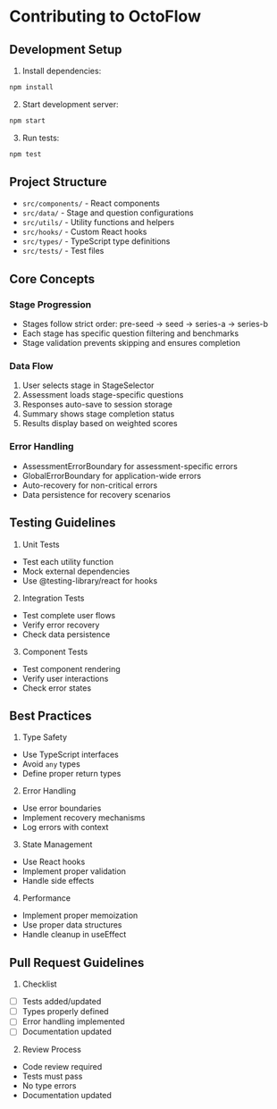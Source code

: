 # Contributing to OctoFlow

## Development Setup

1. Install dependencies:
```bash
npm install
```

2. Start development server:
```bash
npm start
```

3. Run tests:
```bash
npm test
```

## Project Structure

- `src/components/` - React components
- `src/data/` - Stage and question configurations
- `src/utils/` - Utility functions and helpers
- `src/hooks/` - Custom React hooks
- `src/types/` - TypeScript type definitions
- `src/tests/` - Test files

## Core Concepts

### Stage Progression
- Stages follow strict order: pre-seed → seed → series-a → series-b
- Each stage has specific question filtering and benchmarks
- Stage validation prevents skipping and ensures completion

### Data Flow
1. User selects stage in StageSelector
2. Assessment loads stage-specific questions
3. Responses auto-save to session storage
4. Summary shows stage completion status
5. Results display based on weighted scores

### Error Handling
- AssessmentErrorBoundary for assessment-specific errors
- GlobalErrorBoundary for application-wide errors
- Auto-recovery for non-critical errors
- Data persistence for recovery scenarios

## Testing Guidelines

1. Unit Tests
- Test each utility function
- Mock external dependencies
- Use @testing-library/react for hooks

2. Integration Tests
- Test complete user flows
- Verify error recovery
- Check data persistence

3. Component Tests
- Test component rendering
- Verify user interactions
- Check error states

## Best Practices

1. Type Safety
- Use TypeScript interfaces
- Avoid `any` types
- Define proper return types

2. Error Handling
- Use error boundaries
- Implement recovery mechanisms
- Log errors with context

3. State Management
- Use React hooks
- Implement proper validation
- Handle side effects

4. Performance
- Implement proper memoization
- Use proper data structures
- Handle cleanup in useEffect

## Pull Request Guidelines

1. Checklist
- [ ] Tests added/updated
- [ ] Types properly defined
- [ ] Error handling implemented
- [ ] Documentation updated

2. Review Process
- Code review required
- Tests must pass
- No type errors
- Documentation updated
